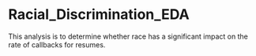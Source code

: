 # Racial_Discrimination_EDA
This analysis is to determine whether race has a significant impact on the rate of callbacks for resumes.

